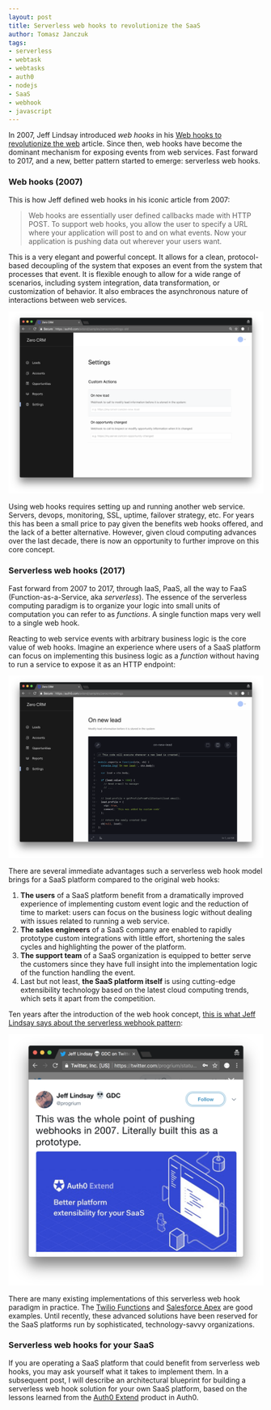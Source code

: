 ```yaml
---
layout: post
title: Serverless web hooks to revolutionize the SaaS
author: Tomasz Janczuk
tags:
- serverless
- webtask
- webtasks
- auth0
- nodejs
- SaaS
- webhook
- javascript
---
```


In 2007, Jeff Lindsay introduced *web hooks* in his [Web hooks to revolutionize the web](http://progrium.com/blog/2007/05/03/web-hooks-to-revolutionize-the-web/) article. Since then, web hooks have become the dominant mechanism for exposing events from web services. Fast forward to 2017, and a new, better pattern started to emerge: serverless web hooks. 

### Web hooks (2007)

This is how Jeff defined web hooks in his iconic article from 2007: 

> Web hooks are essentially user defined callbacks made with HTTP POST. To support web hooks, you allow the user to specify a URL where your application will post to and on what events. Now your application is pushing data out wherever your users want.

This is a very elegant and powerful concept. It allows for a clean, protocol-based decoupling of the system that exposes an event from the system that processes that event. It is flexible enough to allow for a wide range of scenarios, including system integration, data transformation, or customization of behavior. It also embraces the asynchronous nature of interactions between web services. 

<img src="/assets/post_images/2018-03-07/0.png" class="tj-img-diagram-100" alt="2007 Web Hooks">

Using web hooks requires setting up and running another web service. Servers, devops, monitoring, SSL, uptime, failover strategy, etc. For years this has been a small price to pay given the benefits web hooks offered, and the lack of a better alternative. However, given cloud computing advances over the last decade, there is now an opportunity to further improve on this core concept. 

### Serverless web hooks (2017)

Fast forward from 2007 to 2017, through IaaS, PaaS, all the way to FaaS (Function-as-a-Service, aka *serverless*). The essence of the serverless computing paradigm is to organize your logic into small units of computation you can refer to as *functions*. A single function maps very well to a single web hook.

Reacting to web service events with arbitrary business logic is the core value of web hooks. Imagine an experience where users of a SaaS platform can focus on implementing this business logic as a *function* without having to run a service to expose it as an HTTP endpoint:  

<img src="/assets/post_images/2018-03-07/1.png" class="tj-img-diagram-100" alt="2017 Serverless Web Hooks">

There are several immediate advantages such a serverless web hook model brings for a SaaS platform compared to the original web hooks:

1. **The users** of a SaaS platform benefit from a dramatically improved experience of implementing custom event logic and the reduction of time to market: users can focus on the business logic without dealing with issues related to running a web service.  
2. **The sales engineers** of a SaaS company are enabled to rapidly prototype custom integrations with little effort, shortening the sales cycles and highlighting the power of the platform.  
3. **The support team** of a SaaS organization is equipped to better serve the customers since they have full insight into the implementation logic of the function handling the event.   
4. Last but not least, **the SaaS platform itself** is using cutting-edge extensibility technology based on the latest cloud computing trends, which sets it apart from the competition.  

Ten years after the introduction of the web hook concept, [this is what Jeff Lindsay says about the serverless webhook pattern](https://twitter.com/progrium/status/864588610858881029):

<img src="/assets/post_images/2018-03-07/2.png" class="tj-img-diagram-100" alt="This was the whole point of web hooks">

There are many existing implementations of this serverless web hook paradigm in practice. The [Twilio Functions](https://www.twilio.com/functions) and [Salesforce Apex](https://developer.salesforce.com/docs/atlas.en-us.apexcode.meta/apexcode/apex_dev_guide.htm) are good examples. Until recently, these advanced solutions have been reserved for the SaaS platforms run by sophisticated, technology-savvy organizations. 

### Serverless web hooks for your SaaS

If you are operating a SaaS platform that could benefit from serverless web hooks, you may ask yourself what it takes to implement them. In a subsequent post, I will describe an architectural blueprint for building a serverless web hook solution for your own SaaS platform, based on the lessons learned from the [Auth0 Extend](https://auth0.com/extend) product in Auth0.   
